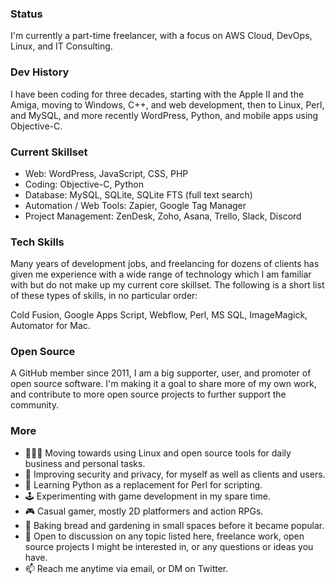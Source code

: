 
### Status

I'm currently a part-time freelancer, with a focus on AWS Cloud, DevOps, Linux, and IT Consulting.

### Dev History

I have been coding for three decades, starting with the Apple II and the Amiga, moving to Windows, C++, and web development, then to Linux, Perl, and MySQL, and more recently WordPress, Python, and mobile apps using Objective-C.

### Current Skillset

- Web: WordPress, JavaScript, CSS, PHP
- Coding: Objective-C, Python
- Database: MySQL, SQLite, SQLite FTS (full text search)
- Automation / Web Tools: Zapier, Google Tag Manager
- Project Management: ZenDesk, Zoho, Asana, Trello, Slack, Discord

### Tech Skills

Many years of development jobs, and freelancing for dozens of clients has given me experience with a wide range of technology which I am familiar with but do not make up my current core skillset. The following is a short list of these types of skills, in no particular order:

Cold Fusion, Google Apps Script, Webflow, Perl, MS SQL, ImageMagick, Automator for Mac.

### Open Source

A GitHub member since 2011, I am a big supporter, user, and promoter of open source software. I'm making it a goal to share more of my own work, and contribute to more open source projects to further support the community.

### More

- 👨🏼‍💻 Moving towards using Linux and open source tools for daily business and personal tasks.
- 🔭 Improving security and privacy, for myself as well as clients and users.
- 🌱 Learning Python as a replacement for Perl for scripting.
- 🕹 Experimenting with game development in my spare time. 
- 🎮 Casual gamer, mostly 2D platformers and action RPGs.
- 🏡 Baking bread and gardening in small spaces before it became popular.
- 💬 Open to discussion on any topic listed here, freelance work, open source projects I might be interested in, or any questions or ideas you have.
- 📫 Reach me anytime via email, or DM on Twitter.
